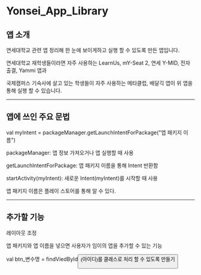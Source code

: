 # Yonsei_App_Library
## 앱 소개

연세대학교 관련 앱 정리해 한 눈에 보이게하고 실행 할 수 있도록 만든 앱입니다.

연세대학교 재학생들이라면 자주 사용하는 LearnUs, mY-Seat 2, 연세 Y-MID, 전자출결, Yammi 앱과

국제캠퍼스 기숙사에 살고 있는 학생들이 자주 사용하는 메타클럽, 배달긱 앱이 위 앱을 통해 실행 할 수 있습니다.

----------------------------------------------
## 앱에 쓰인 주요 문법

val myIntent = packageManager.getLaunchIntentForPackage("앱 패키지 이름")

packageManager: 앱 정보 가져오거나 앱 실행할 때 사용

getLaunchIntentForPackage: 앱 패키지 이름을 통해 Intent 반환함

startActivity(myIntent): 새로운 Intent(myIntent)를 시작할 때 사용

앱 패키지 이름은 플레이 스토어를 통해 알 수 있다.

---------------------------------------------
## 추가할 기능

레이아웃 조정

앱 패키지와 앱 이름을 넣으면 사용자가 임이의 앱을 추가할 수 있는 기능

val btn_변수명 = findViedById<Button>(아이디)를 클래스로 처리 할 수 있도록 만들기
